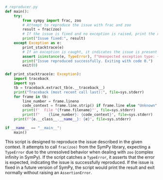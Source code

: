 ```python
# reproducer.py
def main():
    try:
        from sympy import frac, zoo
        # Attempt to reproduce the issue with frac and zoo
        result = frac(zoo)
        # If the issue is fixed and no exception is raised, print the result
        print("Issue fixed:", result)
    except Exception as e:
        print_stacktrace(e)
        # If an exception is caught, it indicates the issue is present
        assert isinstance(e, TypeError), f"Unexpected exception type: {type(e)}"
        print("Issue reproduced successfully. Exiting with code 0.")
        exit(0)

def print_stacktrace(e: Exception):
    import traceback
    import sys
    tb = traceback.extract_tb(e.__traceback__)
    print("Traceback (most recent call last):", file=sys.stderr)
    for frame in tb:
        line_number = frame.lineno
        code_context = frame.line.strip() if frame.line else "Unknown"
        print(f'  File "{frame.filename}"', file=sys.stderr)
        print(f"    {line_number}: {code_context}", file=sys.stderr)
    print(f"{e.__class__.__name__}: {e}", file=sys.stderr)

if __name__ == "__main__":
    main()
```
This script is designed to reproduce the issue described in the given context. It attempts to call `frac(zoo)` from the SymPy library, expecting a `TypeError` due to the unresolved behavior when dealing with `zoo` (complex infinity in SymPy). If the script catches a `TypeError`, it asserts that the error is expected, indicating the issue is successfully reproduced. If the issue is fixed in a future version of SymPy, the script would print the result and exit normally without raising an `AssertionError`.
